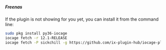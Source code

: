 ##### Freenas

If the plugin is not showing for you yet, you can install it from the command line:

```bash
sudo pkg install py36-iocage
iocage fetch -r 12.1-RELEASE
iocage fetch -P sickchill -g https://github.com/ix-plugin-hub/iocage-plugin-index --branch 'master'
```